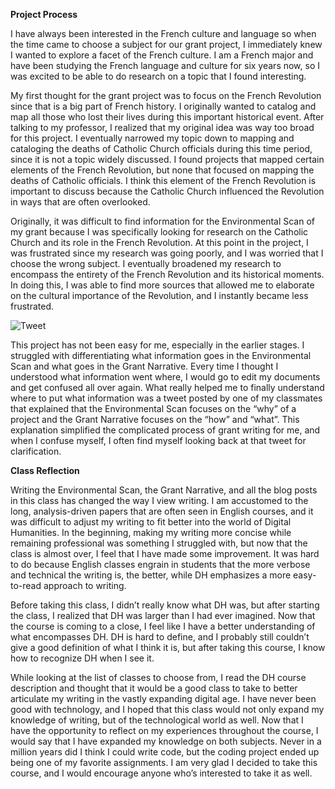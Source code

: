 **Project Process**

I have always been interested in the French culture and language so when the time came to choose a subject for our grant project, I immediately knew I wanted to explore a facet of the French culture. I am a French major and have been studying the French language and culture for six years now, so I was excited to be able to do research on a topic that I found interesting. 

My first thought for the grant project was to focus on the French Revolution since that is a big part of French history. I originally wanted to catalog and map all those who lost their lives during this important historical event. After talking to my professor, I realized that my original idea was way too broad for this project. I eventually narrowed my topic down to mapping and cataloging the deaths of Catholic Church officials during this time period, since it is not a topic widely discussed. I found projects that mapped certain elements of the French Revolution, but none that focused on mapping the deaths of Catholic officials. I think this element of the French Revolution is important to discuss because the Catholic Church influenced the Revolution in ways that are often overlooked.

Originally, it was difficult to find information for the Environmental Scan of my grant because I was specifically looking for research on the Catholic Church and its role in the French Revolution. At this point in the project, I was frustrated since my research was going poorly, and I was worried that I choose the wrong subject. I eventually broadened my research to encompass the entirety of the French Revolution and its historical moments. In doing this, I was able to find more sources that allowed me to elaborate on the cultural importance of the Revolution, and I instantly became less frustrated.

![Tweet](https://hannahyetter.github.io/HannahYetter/images/tweet-grant-reflection-4.jpeg)

This project has not been easy for me, especially in the earlier stages. I struggled with differentiating what information goes in the Environmental Scan and what goes in the Grant Narrative. Every time I thought I understood what information went where, I would go to edit my documents and get confused all over again. What really helped me to finally understand where to put what information was a tweet posted by one of my classmates that explained that the Environmental Scan focuses on the “why” of a project and the Grant Narrative focuses on the “how” and “what”. This explanation simplified the complicated process of grant writing for me, and when I confuse myself, I often find myself looking back at that tweet for clarification.


**Class Reflection**

Writing the Environmental Scan, the Grant Narrative, and all the blog posts in this class has changed the way I view writing. I am accustomed to the long, analysis-driven papers that are often seen in English courses, and it was difficult to adjust my writing to fit better into the world of Digital Humanities. In the beginning, making my writing more concise while remaining professional was something I struggled with, but now that the class is almost over, I feel that I have made some improvement. It was hard to do because English classes engrain in students that the more verbose and technical the writing is, the better, while DH emphasizes a more easy-to-read approach to writing.

Before taking this class, I didn’t really know what DH was, but after starting the class, I realized that DH was larger than I had ever imagined. Now that the course is coming to a close, I feel like I have a better understanding of what encompasses DH. DH is hard to define, and I probably still couldn’t give a good definition of what I think it is, but after taking this course, I know how to recognize DH when I see it.

While looking at the list of classes to choose from, I read the DH course description and thought that it would be a good class to take to better articulate my writing in the vastly expanding digital age. I have never been good with technology, and I hoped that this class would not only expand my knowledge of writing, but of the technological world as well. Now that I have the opportunity to reflect on my experiences throughout the course, I would say that I have expanded my knowledge on both subjects. Never in a million years did I think I could write code, but the coding project ended up being one of my favorite assignments. I am very glad I decided to take this course, and I would encourage anyone who’s interested to take it as well.

